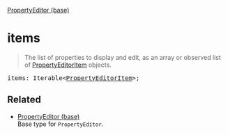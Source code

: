 [PropertyEditor (base)](PropertyEditor_base.md)

# items

> The list of properties to display and edit, as an array or observed list of [PropertyEditorItem](PropertyEditorItem.md) objects.

<pre class="docgen_signature">items: Iterable&lt;<a href="PropertyEditorItem.md">PropertyEditorItem</a>&gt;;</pre>

## Related

- [<!--{ref:type}-->PropertyEditor (base)](PropertyEditor_base.md) \
    Base type for `PropertyEditor`.
